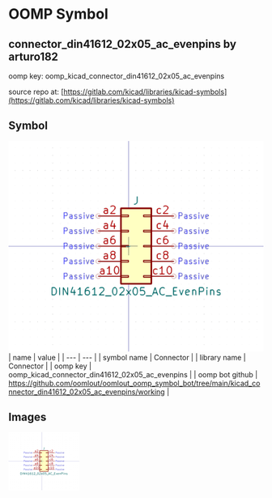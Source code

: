 # OOMP Symbol  
## connector_din41612_02x05_ac_evenpins  by arturo182  
  
oomp key: oomp_kicad_connector_din41612_02x05_ac_evenpins  
  
source repo at: [https://gitlab.com/kicad/libraries/kicad-symbols](https://gitlab.com/kicad/libraries/kicad-symbols)  
## Symbol  
  
[![working.png](working_600.png)](working.png)  
| name | value | 
| --- | --- | 
| symbol name | Connector | 
| library name | Connector | 
| oomp key | oomp_kicad_connector_din41612_02x05_ac_evenpins | 
| oomp bot github | https://github.com/oomlout/oomlout_oomp_symbol_bot/tree/main/kicad_connector_din41612_02x05_ac_evenpins/working | 
## Images  
  
[![working.png](working_140.png)](working.png)  
